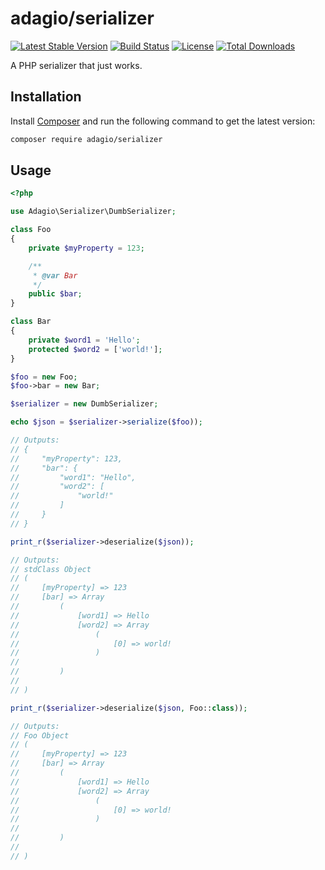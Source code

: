 # adagio/serializer

[![Latest Stable Version](https://poser.pugx.org/adagio/serializer/v/stable)](https://packagist.org/packages/adagio/serializer)
[![Build Status](https://travis-ci.org/adagiolabs/serializer.svg)](https://travis-ci.org/adagiolabs/serializer)
[![License](https://poser.pugx.org/adagio/serializer/license)](https://packagist.org/packages/adagio/serializer)
[![Total Downloads](https://poser.pugx.org/adagio/serializer/downloads)](https://packagist.org/packages/adagio/serializer)

A PHP serializer that just works.

## Installation

Install [Composer](https://getcomposer.org) and run the following command to get
the latest version:

```bash
composer require adagio/serializer
```

## Usage

```php
<?php

use Adagio\Serializer\DumbSerializer;

class Foo
{
    private $myProperty = 123;

    /**
     * @var Bar
     */
    public $bar;
}

class Bar
{
    private $word1 = 'Hello';
    protected $word2 = ['world!'];
}

$foo = new Foo;
$foo->bar = new Bar;

$serializer = new DumbSerializer;

echo $json = $serializer->serialize($foo));

// Outputs:
// {
//     "myProperty": 123,
//     "bar": {
//         "word1": "Hello",
//         "word2": [
//             "world!"
//         ]
//     }
// }

print_r($serializer->deserialize($json));

// Outputs:
// stdClass Object
// (
//     [myProperty] => 123
//     [bar] => Array
//         (
//             [word1] => Hello
//             [word2] => Array
//                 (
//                     [0] => world!
//                 )
//
//         )
//
// )

print_r($serializer->deserialize($json, Foo::class));

// Outputs:
// Foo Object
// (
//     [myProperty] => 123
//     [bar] => Array
//         (
//             [word1] => Hello
//             [word2] => Array
//                 (
//                     [0] => world!
//                 )
//
//         )
//
// )
```
